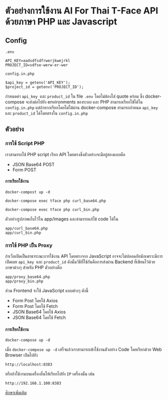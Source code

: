 # ตัวอย่างการใข้งาน AI For Thai T-Face API ด้วยภาษา PHP และ Javascript

## Config

```
.env
```

```
API_KEY=aadsdfsdfrwerjkwejrkl
PROJECT_ID=sdfse-werw-er-wer
```

```
config.in.php

$api_key = getenv('API_KEY');
$project_id = getenv('PROJECT_ID');
```

กำหนดค่า `api_key `และ `product_id` ใน file `.env` โดยไม่ต้องใส่ quote คร่อม ซึ่ง docker-compose จะส่งต่อไปยัง environments ของระบบ และ PHP สามารถเรียกใข้ได้ใน  `config.in.php` แต่ถ้าหากเรียกโดยไม่ได้ผ่าน docker-compose  สามารถกำหนด `api_key `และ `product_id` ได้โดยตรงใน `config.in.php` 

## ตัวอย่าง

### การใช้ Script PHP

เราสามารถใช้  PHP script เรียก API  โดยตรงซึ่งตัวอย่างจะมีอยู่สองแบบคือ

- JSON Base64  POST
- Form POST

#### การเรียกใช้งาน

```
docker-compost up -d

docker-compose exec tface php curl_base64.php

docker-compose exec tface php curl_bin.php

```

ตัวอย่างรูปภาพเก็บไว้ใน app/images และสามารถแก้ไข้ code ได้ใน

```
app/curl_base64.php
app/curl_bin.php

```

### การใช้ PHP เป็น Proxy 

ถ้าเว็บเปิดเป็นสาธาระณะการใช้งาน API โดยตรงจาก JavaScript อาจจะไม่ปลอดภัยนักเพราะมีการเปิดเผย `api_key `และ `product_id` ดังนั้นวิธีที่ใช้กันคือการส่งผ่าน Backend ที่เขียนไว้ด้วยภาษาต่างๆ สำหรับ PHP ตัวอย่างคือ

```
app/proxy_base64.php
app/proxy_bin.php

```
ส่วน Frontend จะใช้ JavaScript แบบต่างๆ ดังนี้

- Form Post โดยใช้ Axios
- Form Post โดยใช้ Fetch
- JSON Base64 โดยใช้ Axios
- JSON Base64 โดยใช้ Fetch

#### การเรียกใช้งาน

```
docker-compose up -d
```

เมื่อ `docker-compose up -d` เสร็จแล้วเราสามารถเข้าใช้งานตัวอย่าง Code โดยเรียกด้วย Web Browser เปิดไปยัง

```
http://localhost:8383
```

หรือถ้าใช้งานบนเครื่องอื่นให้เรียกไปยัง `IP` เครื่องนั้น เช่น

```
http://192.168.1.100:8383
```

[ศึกษาเพิ่มเติม](https://aiforthai.in.th)
